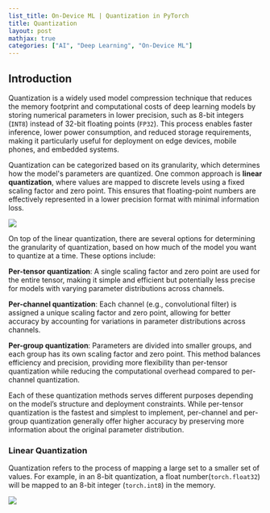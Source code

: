 ```yaml
---
list_title: On-Device ML | Quantization in PyTorch
title: Quantization
layout: post
mathjax: true
categories: ["AI", "Deep Learning", "On-Device ML"]
---
```


## Introduction

Quantization is a widely used model compression technique that reduces the memory footprint and computational costs of deep learning models by storing numerical parameters in lower precision, such as 8-bit integers (`INT8`) instead of 32-bit floating points (`FP32`). This process enables faster inference, lower power consumption, and reduced storage requirements, making it particularly useful for deployment on edge devices, mobile phones, and embedded systems.

Quantization can be categorized based on its granularity, which determines how the model's parameters are quantized. One common approach is **linear quantization**, where values are mapped to discrete levels using a fixed scaling factor and zero point. This ensures that floating-point numbers are effectively represented in a lower precision format with minimal information loss.

<img class="md-img-center" src="{{site.baseurl}}/assets/images/2022/03/quant-1.png">

On top of the linear quantization, there are several options for determining the granularity of quantization, based on how much of the model you want to quantize at a time. These options include:

**Per-tensor quantization**: A single scaling factor and zero point are used for the entire tensor, making it simple and efficient but potentially less precise for models with varying parameter distributions across channels.

**Per-channel quantization**: Each channel (e.g., convolutional filter) is assigned a unique scaling factor and zero point, allowing for better accuracy by accounting for variations in parameter distributions across channels.

**Per-group quantization**: Parameters are divided into smaller groups, and each group has its own scaling factor and zero point. This method balances efficiency and precision, providing more flexibility than per-tensor quantization while reducing the computational overhead compared to per-channel quantization.

Each of these quantization methods serves different purposes depending on the model’s structure and deployment constraints. While per-tensor quantization is the fastest and simplest to implement, per-channel and per-group quantization generally offer higher accuracy by preserving more information about the original parameter distribution.

### Linear Quantization

Quantization refers to the process of mapping a large set to a smaller set of values. For example, in an 8-bit quantization, a float number(`torch.float32`) will be mapped to an 8-bit integer (`torch.int8`) in the memory.

<img class="md-img-center" src="{{site.baseurl}}/assets/images/2022/03/quant-2.png">